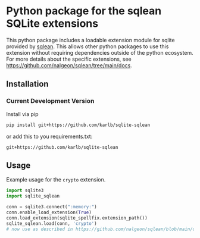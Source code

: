 # Python package for the sqlean SQLite extensions

This python package includes a loadable extension module for sqlite provided by [sqlean](https://github.com/nalgeon/sqlean). This allows other python packages to use this extension without requiring dependencies outside of the python ecosystem. For more details about the specific extensions, see https://github.com/nalgeon/sqlean/tree/main/docs.

## Installation

<!--
### Latest Release

Install the `sqlite-sqlean` package from pypi.
-->

### Current Development Version

Install via pip

```sh
pip install git+https://github.com/karlb/sqlite-sqlean
```

or add this to you requirements.txt:

```
git+https://github.com/karlb/sqlite-sqlean
```


## Usage
Example usage for the `crypto` extension.

```python
import sqlite3
import sqlite_sqlean

conn = sqlite3.connect(":memory:")
conn.enable_load_extension(True)
conn.load_extension(sqlite_spellfix.extension_path())
sqlite_sqlean.load(conn, 'crypto')
# now use as described in https://github.com/nalgeon/sqlean/blob/main/docs/crypto.md
```
